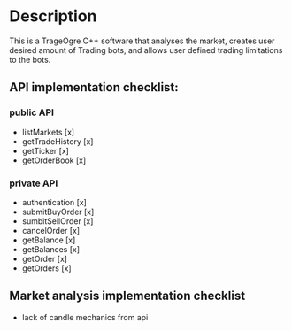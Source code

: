 # Description #
This is a TrageOgre C++ software that analyses the market, creates user desired amount of Trading bots, and allows user defined trading limitations to the bots. 

## API implementation checklist: ###
### public API ###
* listMarkets [x]
* getTradeHistory [x]
* getTicker [x]
* getOrderBook [x]

### private API ###
* authentication [x]
* submitBuyOrder [x]
* sumbitSellOrder [x]
* cancelOrder [x]
* getBalance [x]
* getBalances [x]
* getOrder [x]
* getOrders [x]

## Market analysis implementation checklist ###
* lack of candle mechanics from api

